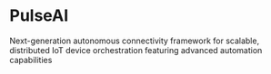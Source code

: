 # PulseAI
Next-generation autonomous connectivity framework for scalable, distributed IoT device orchestration featuring advanced automation capabilities
